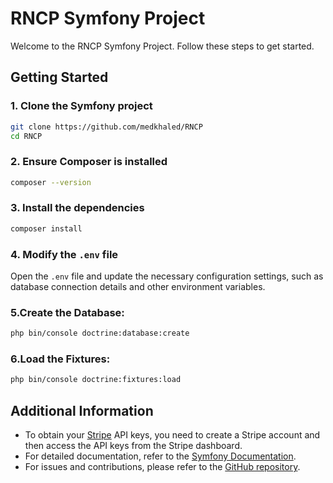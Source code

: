 # RNCP Symfony Project

Welcome to the RNCP Symfony Project. Follow these steps to get started.

## Getting Started

### 1. Clone the Symfony project
```sh
git clone https://github.com/medkhaled/RNCP
cd RNCP
```

### 2. Ensure Composer is installed
```sh
composer --version
```

### 3. Install the dependencies
```sh
composer install
```

### 4. Modify the `.env` file
Open the `.env` file and update the necessary configuration settings, such as database connection details and other environment variables.

### 5.Create the Database:
```sh
php bin/console doctrine:database:create
```
### 6.Load the Fixtures:
```sh
php bin/console doctrine:fixtures:load
```

## Additional Information
- To obtain your [Stripe](https://https://stripe.com) API keys, you need to create a Stripe account and then access the API keys from the Stripe dashboard.
- For detailed documentation, refer to the [Symfony Documentation](https://symfony.com/doc/current/index.html).
- For issues and contributions, please refer to the [GitHub repository](https://github.com/medkhaled/RNCP).
```
